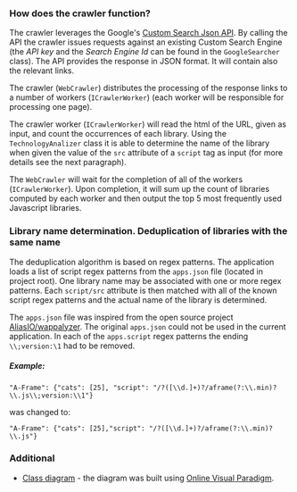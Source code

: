 ### How does the crawler function?

The crawler leverages the Google's [Custom Search Json API](https://developers.google.com/custom-search/v1/introduction). 
By calling the API the crawler issues requests against an existing Custom Search Engine (the _API key_ and the 
_Search Engine Id_ can be found in the `GoogleSearcher` class). The API provides the response in JSON format. It will
contain also the relevant links.

The crawler (`WebCrawler`) distributes the processing of the response links to a number of workers (`ICrawlerWorker`) 
(each worker will be responsible for processing one page).

The crawler worker (`ICrawlerWorker`) will read the html of the URL, given as input, and count the occurrences
of each library. Using the `TechnologyAnalizer` class it is able to determine the name of the library when given the
value of the `src` attribute of a `script` tag as input (for more details see the next paragraph). 

The `WebCrawler` will wait for the completion of all of the workers (`ICrawlerWorker`). Upon completion, it will sum up the 
count of libraries computed by each worker and then output the top 5 most frequently used Javascript libraries.

### Library name determination. Deduplication of libraries with the same name

The deduplication algorithm is based on regex patterns. The application loads a list of script regex patterns from the
`apps.json` file (located in project root). One library name may be associated with one or more regex patterns. 
Each `script/src` attribute is then matched with all of the known script regex patterns and the actual name of
the library is determined.

The `apps.json` file was inspired from the open source project [AliasIO/wappalyzer](https://github.com/AliasIO/wappalyzer).
The original `apps.json` could not be used in the current application. In each of the `apps.script` regex patterns 
the ending `\\;version:\1` had to be removed. 

##### Example:

`"A-Frame": {"cats": [25], "script": "/?([\\d.]+)?/aframe(?:\\.min)?\\.js\\;version:\\1"}`

was changed to:

`"A-Frame": {"cats": [25],"script": "/?([\\d.]+)?/aframe(?:\\.min)?\\.js"}`

### Additional

* [Class diagram](https://github.com/GiVanx/web-crawler/blob/master/docs/class-diagram.pdf) - the diagram was built using 
[Online Visual Paradigm](https://online.visual-paradigm.com/).